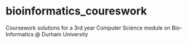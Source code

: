 # bioinformatics_coureswork
Coursework solutions for a 3rd year Computer Science module on Bio-Informatics @ Durham University
